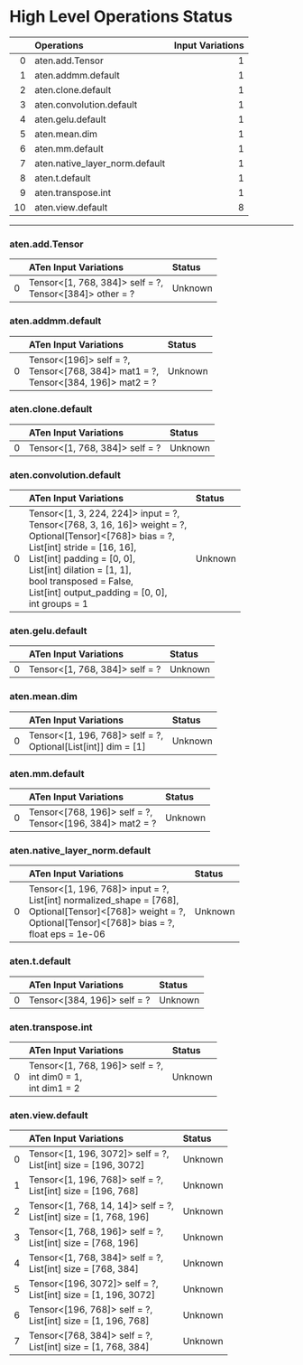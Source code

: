 # High Level Operations Status
|    | Operations                     |   Input Variations |
|---:|:-------------------------------|-------------------:|
|  0 | aten.add.Tensor                |                  1 |
|  1 | aten.addmm.default             |                  1 |
|  2 | aten.clone.default             |                  1 |
|  3 | aten.convolution.default       |                  1 |
|  4 | aten.gelu.default              |                  1 |
|  5 | aten.mean.dim                  |                  1 |
|  6 | aten.mm.default                |                  1 |
|  7 | aten.native_layer_norm.default |                  1 |
|  8 | aten.t.default                 |                  1 |
|  9 | aten.transpose.int             |                  1 |
| 10 | aten.view.default              |                  8 |
***
### aten.add.Tensor
|    | ATen Input Variations                                      | Status   |
|---:|:-----------------------------------------------------------|:---------|
|  0 | Tensor<[1, 768, 384]> self = ?,<br>Tensor<[384]> other = ? | Unknown  |
### aten.addmm.default
|    | ATen Input Variations                                                                  | Status   |
|---:|:---------------------------------------------------------------------------------------|:---------|
|  0 | Tensor<[196]> self = ?,<br>Tensor<[768, 384]> mat1 = ?,<br>Tensor<[384, 196]> mat2 = ? | Unknown  |
### aten.clone.default
|    | ATen Input Variations          | Status   |
|---:|:-------------------------------|:---------|
|  0 | Tensor<[1, 768, 384]> self = ? | Unknown  |
### aten.convolution.default
|    | ATen Input Variations                                                                                                                                                                                                                                                                               | Status   |
|---:|:----------------------------------------------------------------------------------------------------------------------------------------------------------------------------------------------------------------------------------------------------------------------------------------------------|:---------|
|  0 | Tensor<[1, 3, 224, 224]> input = ?,<br>Tensor<[768, 3, 16, 16]> weight = ?,<br>Optional[Tensor]<[768]> bias = ?,<br>List[int] stride = [16, 16],<br>List[int] padding = [0, 0],<br>List[int] dilation = [1, 1],<br>bool transposed = False,<br>List[int] output_padding = [0, 0],<br>int groups = 1 | Unknown  |
### aten.gelu.default
|    | ATen Input Variations          | Status   |
|---:|:-------------------------------|:---------|
|  0 | Tensor<[1, 768, 384]> self = ? | Unknown  |
### aten.mean.dim
|    | ATen Input Variations                                            | Status   |
|---:|:-----------------------------------------------------------------|:---------|
|  0 | Tensor<[1, 196, 768]> self = ?,<br>Optional[List[int]] dim = [1] | Unknown  |
### aten.mm.default
|    | ATen Input Variations                                       | Status   |
|---:|:------------------------------------------------------------|:---------|
|  0 | Tensor<[768, 196]> self = ?,<br>Tensor<[196, 384]> mat2 = ? | Unknown  |
### aten.native_layer_norm.default
|    | ATen Input Variations                                                                                                                                                    | Status   |
|---:|:-------------------------------------------------------------------------------------------------------------------------------------------------------------------------|:---------|
|  0 | Tensor<[1, 196, 768]> input = ?,<br>List[int] normalized_shape = [768],<br>Optional[Tensor]<[768]> weight = ?,<br>Optional[Tensor]<[768]> bias = ?,<br>float eps = 1e-06 | Unknown  |
### aten.t.default
|    | ATen Input Variations       | Status   |
|---:|:----------------------------|:---------|
|  0 | Tensor<[384, 196]> self = ? | Unknown  |
### aten.transpose.int
|    | ATen Input Variations                                            | Status   |
|---:|:-----------------------------------------------------------------|:---------|
|  0 | Tensor<[1, 768, 196]> self = ?,<br>int dim0 = 1,<br>int dim1 = 2 | Unknown  |
### aten.view.default
|    | ATen Input Variations                                                | Status   |
|---:|:---------------------------------------------------------------------|:---------|
|  0 | Tensor<[1, 196, 3072]> self = ?,<br>List[int] size = [196, 3072]     | Unknown  |
|  1 | Tensor<[1, 196, 768]> self = ?,<br>List[int] size = [196, 768]       | Unknown  |
|  2 | Tensor<[1, 768, 14, 14]> self = ?,<br>List[int] size = [1, 768, 196] | Unknown  |
|  3 | Tensor<[1, 768, 196]> self = ?,<br>List[int] size = [768, 196]       | Unknown  |
|  4 | Tensor<[1, 768, 384]> self = ?,<br>List[int] size = [768, 384]       | Unknown  |
|  5 | Tensor<[196, 3072]> self = ?,<br>List[int] size = [1, 196, 3072]     | Unknown  |
|  6 | Tensor<[196, 768]> self = ?,<br>List[int] size = [1, 196, 768]       | Unknown  |
|  7 | Tensor<[768, 384]> self = ?,<br>List[int] size = [1, 768, 384]       | Unknown  |

